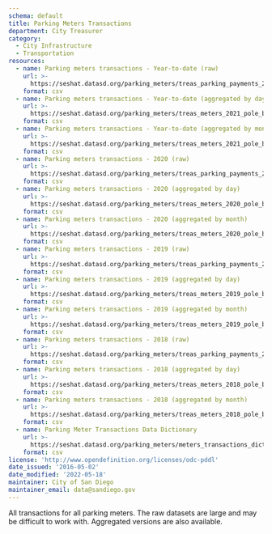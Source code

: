 ```yaml
---
schema: default
title: Parking Meters Transactions
department: City Treasurer
category:
  - City Infrastructure
  - Transportation
resources:
  - name: Parking meters transactions - Year-to-date (raw)
    url: >-
      https://seshat.datasd.org/parking_meters/treas_parking_payments_2021_datasd_v2.csv
    format: csv
  - name: Parking meters transactions - Year-to-date (aggregated by day)
    url: >-
      https://seshat.datasd.org/parking_meters/treas_meters_2021_pole_by_mo_day_datasd_v2.csv
    format: csv
  - name: Parking meters transactions - Year-to-date (aggregated by month)
    url: >-
      https://seshat.datasd.org/parking_meters/treas_meters_2021_pole_by_month_datasd_v2.csv
    format: csv
  - name: Parking meters transactions - 2020 (raw)
    url: >-
      https://seshat.datasd.org/parking_meters/treas_parking_payments_2020_datasd_v2.csv
    format: csv
  - name: Parking meters transactions - 2020 (aggregated by day)
    url: >-
      https://seshat.datasd.org/parking_meters/treas_meters_2020_pole_by_mo_day_datasd_v2.csv
    format: csv
  - name: Parking meters transactions - 2020 (aggregated by month)
    url: >-
      https://seshat.datasd.org/parking_meters/treas_meters_2020_pole_by_month_datasd_v2.csv
    format: csv
  - name: Parking meters transactions - 2019 (raw)
    url: >-
      https://seshat.datasd.org/parking_meters/treas_parking_payments_2019_datasd_v2.csv
    format: csv
  - name: Parking meters transactions - 2019 (aggregated by day)
    url: >-
      https://seshat.datasd.org/parking_meters/treas_meters_2019_pole_by_mo_day_datasd_v2.csv
    format: csv
  - name: Parking meters transactions - 2019 (aggregated by month)
    url: >-
      https://seshat.datasd.org/parking_meters/treas_meters_2019_pole_by_month_datasd_v2.csv
    format: csv
  - name: Parking meters transactions - 2018 (raw)
    url: >-
      https://seshat.datasd.org/parking_meters/treas_parking_payments_2018_datasd_v1.csv
    format: csv
  - name: Parking meters transactions - 2018 (aggregated by day)
    url: >-
      https://seshat.datasd.org/parking_meters/treas_meters_2018_pole_by_mo_day_datasd_v1.csv
    format: csv
  - name: Parking meters transactions - 2018 (aggregated by month)
    url: >-
      https://seshat.datasd.org/parking_meters/treas_meters_2018_pole_by_month_datasd_v1.csv
    format: csv
  - name: Parking Meter Transactions Data Dictionary
    url: >-
      https://seshat.datasd.org/parking_meters/meters_transactions_dictionary_datasd.csv
    format: csv
license: 'http://www.opendefinition.org/licenses/odc-pddl'
date_issued: '2016-05-02'
date_modified: '2022-05-18'
maintainer: City of San Diego
maintainer_email: data@sandiego.gov
---
```

All transactions for all parking meters. The raw datasets are large and
may be difficult to work with. Aggregated versions are also available.

<!-- more -->
